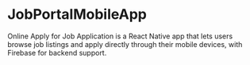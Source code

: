# JobPortalMobileApp
 Online Apply for Job Application is a React Native app that lets users browse job listings and apply directly through their mobile devices, with Firebase for backend support.
